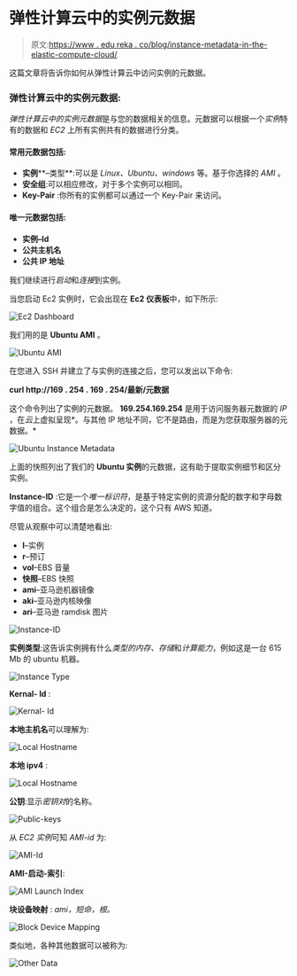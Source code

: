 # 弹性计算云中的实例元数据

> 原文:[https://www . edu reka . co/blog/instance-metadata-in-the-elastic-compute-cloud/](https://www.edureka.co/blog/instance-metadata-in-the-elastic-compute-cloud/)

这篇文章将告诉你如何从弹性计算云中访问实例的元数据。

### **弹性计算云中的实例元数据:**

*弹性计算云中的实例元数据*是与您的数据相关的信息。元数据可以根据一个*实例*特有的数据和 *EC2* 上所有实例共有的数据进行分类。

#### **常用元数据包括:**

*   **实例****–类型**:可以是 *Linux、Ubuntu、windows* 等。基于你选择的 *AMI* 。
*   **安全组**:可以相应修改，对于多个实例可以相同。
*   **Key-Pair** :你所有的实例都可以通过一个 Key-Pair 来访问。

#### **唯一元数据包括:**

*   **实例–Id**
*   **公共主机名**
*   **公共 IP 地址**

我们继续进行*启动*和*连接*到实例。

当您启动 Ec2 实例时，它会出现在 **Ec2 仪表板**中，如下所示:

![Ec2 Dashboard ](../Images/790647ae3de4657c4ea81bd293e7fab7.png)

我们用的是 **Ubuntu AMI** 。

![Ubuntu AMI](../Images/739b9d896e7800d84e45e54a62d7eb70.png)

在您进入 SSH 并建立了与实例的连接之后，您可以发出以下命令:

**curl http://169 . 254 . 169 . 254/最新/元数据**

这个命令列出了实例的元数据。 **169.254.169.254** 是用于访问服务器元数据的 *IP* ，在*云*上虚拟呈现*。与其他 IP 地址不同，它不是路由，而是为您获取服务器的元数据。*

![Ubuntu Instance Metadata](../Images/50917fb305e989c384f07f849fe9e2ef.png)

上面的快照列出了我们的 **Ubuntu 实例**的元数据，这有助于提取实例细节和区分实例。

**Instance-ID** :它是一个*唯一标识符*，是基于特定实例的资源分配的数字和字母数字值的组合。这个组合是怎么决定的，这个只有 AWS 知道。

尽管从观察中可以清楚地看出:

*   **I**–实例
*   **r**–预订
*   **vol**–EBS 音量
*   **快照**–EBS 快照
*   **ami**–亚马逊机器镜像
*   **aki**–亚马逊内核映像
*   **ari**–亚马逊 ramdisk 图片

![Instance-ID](../Images/87ececaf7b3591bb803c2d287421c03a.png)

**实例类型**:这告诉实例拥有什么*类型的内存、存储*和*计算能力*，例如这是一台 615 Mb 的 ubuntu 机器。

![Instance Type](../Images/a557357a258a106e15b2ebaad476bcea.png)

**Kernal- Id** :

![Kernal- Id](../Images/421583854bed9d969c7ee2c9928f0098.png)

**本地主机名**可以理解为:

![Local Hostname ](../Images/231a16433a1668187fa0bac139955879.png)

**本地 ipv4** :

![Local Hostname ](../Images/0301c1bda235b0783eee7071d95fe6ea.png)

**公钥**:显示*密钥对*的名称。

![Public-keys](../Images/ee1acf7d05a4cece157e16fe9970485d.png)

从 *EC2 实例*可知 *AMI-id* 为:

![AMI-Id ](../Images/fc4287b563a76f1581aeb9646534a159.png)

**AMI-启动-索引**:

![AMI Launch Index](../Images/e72fb9fe8414ad95ceb4984c9393e949.png)

**块设备映射** : *ami，短命，根。*

![Block Device Mapping](../Images/4a6622960a04e9ae92b0ff849be66b80.png)

类似地，各种其他数据可以被称为:

![Other Data](../Images/8b52a6cd090df96325d51568c58cdacb.png)